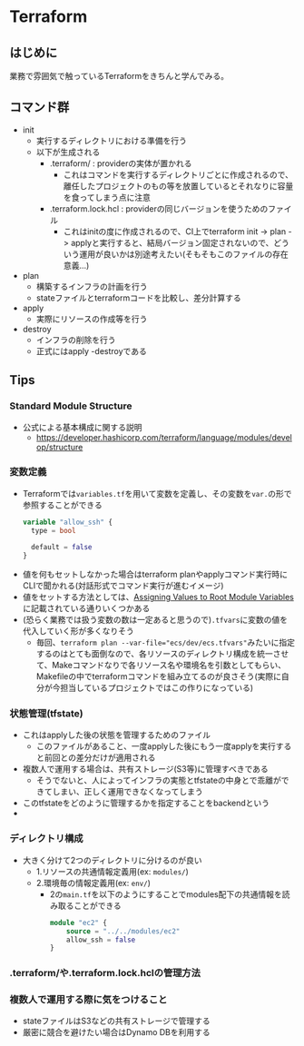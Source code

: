 # Terraform

## はじめに

業務で雰囲気で触っているTerraformをきちんと学んでみる。

## コマンド群

- init
  - 実行するディレクトリにおける準備を行う
  - 以下が生成される
    - .terraform/ : providerの実体が置かれる
      - これはコマンドを実行するディレクトリごとに作成されるので、離任したプロジェクトのもの等を放置しているとそれなりに容量を食ってしまう点に注意
    - .terraform.lock.hcl : providerの同じバージョンを使うためのファイル
      - これはinitの度に作成されるので、CI上でterraform init -> plan -> applyと実行すると、結局バージョン固定されないので、どういう運用が良いかは別途考えたい(そもそもこのファイルの存在意義...)
- plan
  - 構築するインフラの計画を行う
  - stateファイルとterraformコードを比較し、差分計算する
- apply
  - 実際にリソースの作成等を行う
- destroy
  - インフラの削除を行う
  - 正式にはapply -destroyである

## Tips

### Standard Module Structure

- 公式による基本構成に関する説明
  - https://developer.hashicorp.com/terraform/language/modules/develop/structure

### 変数定義

- Terraformでは`variables.tf`を用いて変数を定義し、その変数を`var.`の形で参照することができる
  ```variables.tf
  variable "allow_ssh" {
    type = bool
    
    default = false
  }
  ```
- 値を何もセットしなかった場合はterraform planやapplyコマンド実行時にCLIで聞かれる(対話形式でコマンド実行が進むイメージ)
- 値をセットする方法としては、[Assigning Values to Root Module Variables](https://developer.hashicorp.com/terraform/language/values/variables#assigning-values-to-root-module-variables)に記載されている通りいくつかある
- (恐らく業務では扱う変数の数は一定あると思うので)`.tfvars`に変数の値を代入していく形が多くなりそう
  - 毎回、`terraform plan --var-file="ecs/dev/ecs.tfvars"`みたいに指定するのはとても面倒なので、各リソースのディレクトリ構成を統一させて、Makeコマンドなりで各リソース名や環境名を引数としてもらい、Makefileの中でterraformコマンドを組み立てるのが良さそう(実際に自分が今担当しているプロジェクトではこの作りになっている)

### 状態管理(tfstate)

- これはapplyした後の状態を管理するためのファイル
  - このファイルがあること、一度applyした後にもう一度applyを実行すると前回との差分だけが適用される
- 複数人で運用する場合は、共有ストレージ(S3等)に管理すべきである
  - そうでないと、人によってインフラの実態とtfstateの中身とで乖離ができてしまい、正しく運用できなくなってしまう
- このtfstateをどのように管理するかを指定することをbackendという
-

### ディレクトリ構成

- 大きく分けて2つのディレクトリに分けるのが良い
  - 1.リソースの共通情報定義用(ex: `modules/`)
  - 2.環境毎の情報定義用(ex: `env/`)
    - 2の`main.tf`を以下のようにすることでmodules配下の共通情報を読み取ることができる
      ```main.tf
      module "ec2" {
          source = "../../modules/ec2"
          allow_ssh = false
      }
      ```

### .terraform/や.terraform.lock.hclの管理方法

### 複数人で運用する際に気をつけること

- stateファイルはS3などの共有ストレージで管理する
- 厳密に競合を避けたい場合はDynamo DBを利用する
